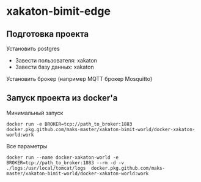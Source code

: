 # xakaton-bimit-edge

## Подготовка проекта

Установить postgres
 - Завести пользователя: xakaton
 - Завести базу данных: xakaton
 
Установить брокер (например MQTT брокер Mosquitto)


## Запуск проекта из docker'а

Минимальный запуск
```
docker run -e BROKER=tcp://path_to_broker:1883  docker.pkg.github.com/maks-master/xakaton-bimit-world/docker-xakaton-world:work
```

Все параметры
```
docker run --name docker-xakaton-world -e BROKER=tcp://path_to_broker:1883 --rm -d -v ./logs:/usr/local/tomcat/logs  docker.pkg.github.com/maks-master/xakaton-bimit-world/docker-xakaton-world:work
```
